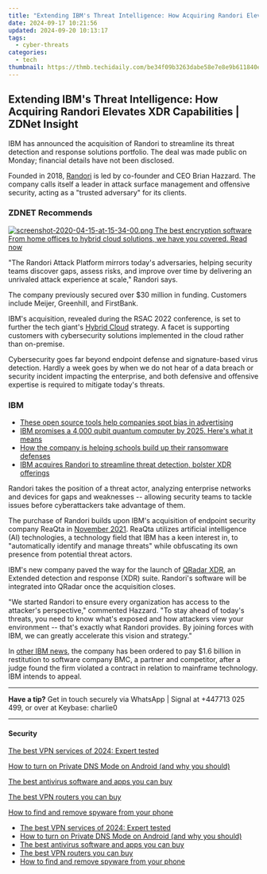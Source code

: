 ```yaml
---
title: "Extending IBM's Threat Intelligence: How Acquiring Randori Elevates XDR Capabilities | ZDNet Insight"
date: 2024-09-17 10:21:56
updated: 2024-09-20 10:13:17
tags:
  - cyber-threats
categories:
  - tech
thumbnail: https://thmb.techidaily.com/be34f09b3263dabe58e7e8e9b611840eed5d78451bd041646a395d4031103684.jpg
---
```


## Extending IBM's Threat Intelligence: How Acquiring Randori Elevates XDR Capabilities | ZDNet Insight

IBM has announced the acquisition of Randori to streamline its threat detection and response solutions portfolio. The deal was made public on Monday; financial details have not been disclosed.

Founded in 2018, [Randori](https://www.randori.com/) is led by co-founder and CEO Brian Hazzard. The company calls itself a leader in attack surface management and offensive security, acting as a "trusted adversary" for its clients. 

### **ZDNET** Recommends

[![screenshot-2020-04-15-at-15-34-00.png](https://www.zdnet.com/a/img/resize/a8f93301172ef6c3d0fb5e7273204aa250019733/2020/04/15/51570813-7d3f-4fec-a2eb-a278ec7b58ec/screenshot-2020-04-15-at-15-34-00.png?auto=webp&fit=crop&frame=1&height=238.5&width=459) The best encryption software From home offices to hybrid cloud solutions, we have you covered.  Read now](https://www.zdnet.com/article/best-encryption-software/)

"The Randori Attack Platform mirrors today's adversaries, helping security teams discover gaps, assess risks, and improve over time by delivering an unrivaled attack experience at scale," Randori says. 

The company previously secured over $30 million in funding. Customers include Meijer, Greenhill, and FirstBank. 

IBM's acquisition, revealed during the RSAC 2022 conference, is set to further the tech giant's [Hybrid Cloud](https://www.ibm.com/cloud/hybrid) strategy. A facet is supporting customers with cybersecurity solutions implemented in the cloud rather than on-premise. 

Cybersecurity goes far beyond endpoint defense and signature-based virus detection. Hardly a week goes by when we do not hear of a data breach or security incident impacting the enterprise, and both defensive and offensive expertise is required to mitigate today's threats. 

### IBM

* [These open source tools help companies spot bias in advertising](https://www.zdnet.com/article/ibms-new-open-source-tools-help-companies-spot-bias-in-advertising/)
* [IBM promises a 4,000 qubit quantum computer by 2025\. Here's what it means](https://www.zdnet.com/article/ibm-promises-a-4000-qubit-quantum-computer-by-2025-heres-what-it-means/)
* [How the company is helping schools build up their ransomware defenses](https://www.zdnet.com/article/ibm-is-helping-these-schools-build-up-their-ransomware-defences/)
* [IBM acquires Randori to streamline threat detection, bolster XDR offerings](https://www.zdnet.com/article/ibm-acquires-randori-to-streamline-threat-detection/)

Randori takes the position of a threat actor, analyzing enterprise networks and devices for gaps and weaknesses -- allowing security teams to tackle issues before cyberattackers take advantage of them. 

The purchase of Randori builds upon IBM's acquisition of endpoint security company ReaQta in [November 2021](https://www.zdnet.com/article/ibm-acquires-endpoint-security-company-reaqta-announces-expanded-xdr-suite/). ReaQta utilizes artificial intelligence (AI) technologies, a technology field that IBM has a keen interest in, to "automatically identify and manage threats" while obfuscating its own presence from potential threat actors. 

IBM's new company paved the way for the launch of [QRadar XDR](https://www.ibm.com/uk-en/qradar), an Extended detection and response (XDR) suite. Randori's software will be integrated into QRadar once the acquisition closes. 

"We started Randori to ensure every organization has access to the attacker's perspective," commented Hazzard. "To stay ahead of today's threats, you need to know what's exposed and how attackers view your environment -- that's exactly what Randori provides. By joining forces with IBM, we can greatly accelerate this vision and strategy." 

In [other IBM news](https://www.zdnet.com/article/ibm-ordered-to-pay-1-6b-to-software-firm-bmc-for-nabbing-at-t-contract/), the company has been ordered to pay $1.6 billion in restitution to software company BMC, a partner and competitor, after a judge found the firm violated a contract in relation to mainframe technology. IBM intends to appeal. 

---

**Have a tip?** Get in touch securely via WhatsApp | Signal at +447713 025 499, or over at Keybase: charlie0

---

#### Security

[The best VPN services of 2024: Expert tested](https://www.zdnet.com/article/best-vpn/ "The best VPN services of 2024: Expert tested")

[How to turn on Private DNS Mode on Android (and why you should)](https://www.zdnet.com/article/how-to-turn-on-private-dns-mode-on-android-and-why-you-should/ "How to turn on Private DNS Mode on Android (and why you should)")

[The best antivirus software and apps you can buy](https://www.zdnet.com/article/best-antivirus/ "The best antivirus software and apps you can buy")

[The best VPN routers you can buy](https://www.zdnet.com/article/best-vpn-router/ "The best VPN routers you can buy")

[How to find and remove spyware from your phone](https://www.zdnet.com/article/how-to-find-and-remove-spyware-from-your-phone/ "How to find and remove spyware from your phone")

* [The best VPN services of 2024: Expert tested](https://www.zdnet.com/article/best-vpn/ "The best VPN services of 2024: Expert tested")
* [How to turn on Private DNS Mode on Android (and why you should)](https://www.zdnet.com/article/how-to-turn-on-private-dns-mode-on-android-and-why-you-should/ "How to turn on Private DNS Mode on Android (and why you should)")
* [The best antivirus software and apps you can buy](https://www.zdnet.com/article/best-antivirus/ "The best antivirus software and apps you can buy")
* [The best VPN routers you can buy](https://www.zdnet.com/article/best-vpn-router/ "The best VPN routers you can buy")
* [How to find and remove spyware from your phone](https://www.zdnet.com/article/how-to-find-and-remove-spyware-from-your-phone/ "How to find and remove spyware from your phone")

<ins class="adsbygoogle"
     style="display:block"
     data-ad-format="autorelaxed"
     data-ad-client="ca-pub-7571918770474297"
     data-ad-slot="1223367746"></ins>



<ins class="adsbygoogle"
     style="display:block"
     data-ad-client="ca-pub-7571918770474297"
     data-ad-slot="8358498916"
     data-ad-format="auto"
     data-full-width-responsive="true"></ins>
